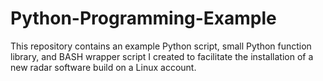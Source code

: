 # Python-Programming-Example
This repository contains an example Python script, small Python function library, and BASH wrapper script I created to facilitate the installation of a new radar software build on a Linux account.
